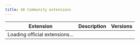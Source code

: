 ```yaml
---
title: k6 Community extensions
---
```


| Extension | Description | Versions |
| --------- | ----------- | -------- |
| <span id="loading-indicator">Loading official extensions...</span> | | |

<script>
async function loadCommunityExtensions() {
  try {
    const response = await fetch('https://registry.k6.io/catalog.json');
    const catalog = await response.json();
    
    // Filter for official extensions only
    const communityExtensions = Object.entries(catalog)
      .filter(([_, ext]) => ext.tier === 'official')
      .map(([name, ext]) => ({
        name,
        description: ext.description,
        url: ext.repo.url,
        repoName: ext.repo.name,
        versions: ext.versions.join(', ')
      }))
      .sort((a, b) => a.repoName.localeCompare(b.repoName));

    // Find the table and its tbody
    const table = document.querySelector('table');
    const tbody = table.querySelector('tbody');
    
    // Clear existing rows
    tbody.innerHTML = '';
    
    // Add new rows for each official extension
    communityExtensions.forEach(ext => {
      const row = tbody.insertRow();
      
      // Extension name with link
      const nameCell = row.insertCell();
      nameCell.innerHTML = `<a href="${ext.url}" target="_blank" rel="noopener">${ext.repoName}</a>`;
      
      // Description
      const descCell = row.insertCell();
      descCell.textContent = ext.description;
      
      // Versions
      const versionCell = row.insertCell();
      versionCell.innerHTML = `<code>${ext.versions}</code>`;
    });
    
  } catch (error) {
    console.error('Error loading official extensions:', error);
    const tbody = document.querySelector('tbody');
    tbody.innerHTML = `
      <tr>
        <td colspan="3" style="color: red; text-align: center;">
          Error loading official extensions. Please refresh the page or check the console for details.
        </td>
      </tr>
    `;
  }
}

// Load extensions when the page loads
document.addEventListener('DOMContentLoaded', loadCommunityExtensions);

// Fallback for pages that might already be loaded
if (document.readyState === 'loading') {
  document.addEventListener('DOMContentLoaded', loadCommunityExtensions);
} else {
  loadCommunityExtensions();
}
</script>
